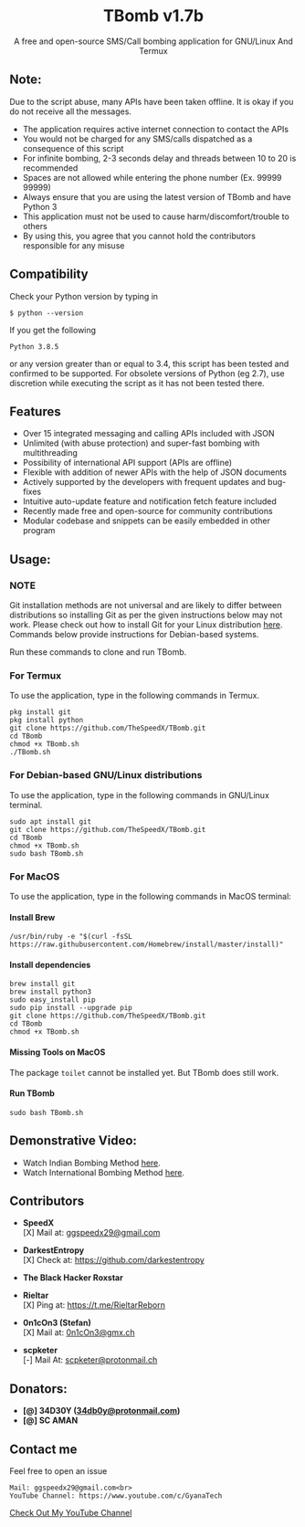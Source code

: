 <h1 align="center">TBomb v1.7b</h1>
<p align="center">A free and open-source SMS/Call bombing application for GNU/Linux And Termux</p>

## Note:
Due to the script abuse, many APIs have been taken offline. It is okay if you do not receive all the messages.

- The application requires active internet connection to contact the APIs
- You would not be charged for any SMS/calls dispatched as a consequence of this script
- For infinite bombing, 2-3 seconds delay and threads between 10 to 20 is recommended
- Spaces are not allowed while entering the phone number (Ex. 99999 99999)
- Always ensure that you are using the latest version of TBomb and have Python 3
- This application must not be used to cause harm/discomfort/trouble to others
- By using this, you agree that you cannot hold the contributors responsible for any misuse

## Compatibility
Check your Python version by typing in
```shell script
$ python --version
```
If you get the following
```shell script
Python 3.8.5
```
or any version greater than or equal to 3.4, this script has been tested and confirmed to be supported. For obsolete versions of Python (eg 2.7), use discretion while executing the script as it has not been tested there.

## Features
- Over 15 integrated messaging and calling APIs included with JSON
- Unlimited (with abuse protection) and super-fast bombing with multithreading
- Possibility of international API support (APIs are offline)
- Flexible with addition of newer APIs with the help of JSON documents
- Actively supported by the developers with frequent updates and bug-fixes
- Intuitive auto-update feature and notification fetch feature included
- Recently made free and open-source for community contributions
- Modular codebase and snippets can be easily embedded in other program

## Usage:

### NOTE 

Git installation methods are not universal and are likely to differ between distributions so installing Git as per the given instructions below may not work. Please check out how to install Git for your Linux distribution [here](https://git-scm.com/). Commands below provide instructions for Debian-based systems.

Run these commands to clone and run TBomb.

### For Termux

To use the application, type in the following commands in Termux.
```shell script
pkg install git
pkg install python
git clone https://github.com/TheSpeedX/TBomb.git
cd TBomb
chmod +x TBomb.sh
./TBomb.sh
```

### For Debian-based GNU/Linux distributions

To use the application, type in the following commands in GNU/Linux terminal.
```shell script
sudo apt install git
git clone https://github.com/TheSpeedX/TBomb.git
cd TBomb
chmod +x TBomb.sh
sudo bash TBomb.sh
```

### For MacOS

To use the application, type in the following commands in MacOS terminal:

#### Install Brew

```shell script
/usr/bin/ruby -e "$(curl -fsSL https://raw.githubusercontent.com/Homebrew/install/master/install)"
````

#### Install dependencies

```shell script
brew install git
brew install python3
sudo easy_install pip
sudo pip install --upgrade pip
git clone https://github.com/TheSpeedX/TBomb.git
cd TBomb
chmod +x TBomb.sh
```

#### Missing Tools on MacOS

The package `toilet` cannot be installed yet. But TBomb does still work.

#### Run TBomb

```shell script
sudo bash TBomb.sh
```

## Demonstrative Video:

- Watch Indian Bombing Method <a href="https://youtu.be/9KWkwsr_QGw">here</a>.
- Watch International Bombing Method <a href="https://youtu.be/JqsHkyIcnPM">here</a>.

## Contributors

- **SpeedX**<br>
[X] Mail at: ggspeedx29@gmail.com

- **DarkestEntropy**<br>
[X] Check at: https://github.com/darkestentropy

- **The Black Hacker Roxstar**<br>

- **Rieltar**<br>
[X] Ping at: https://t.me/RieltarReborn

- **0n1cOn3 (Stefan)**<br>
[X] Mail at: 0n1cOn3@gmx.ch

- **scpketer**<br>
[-] Mail At: scpketer@protonmail.ch


## Donators:

* **[@] 34D30Y (34db0y@protonmail.com)**
* **[@] SC AMAN**

## Contact me

Feel free to open an issue

```
Mail: ggspeedx29@gmail.com<br>
YouTube Channel: https://www.youtube.com/c/GyanaTech
```

<a href="https://www.youtube.com/c/GyanaTech">Check Out My YouTube Channel</a>

<!-- L3yvMKWbLJAermqvZT1vKmDkGwqsZmD1rK0= -->